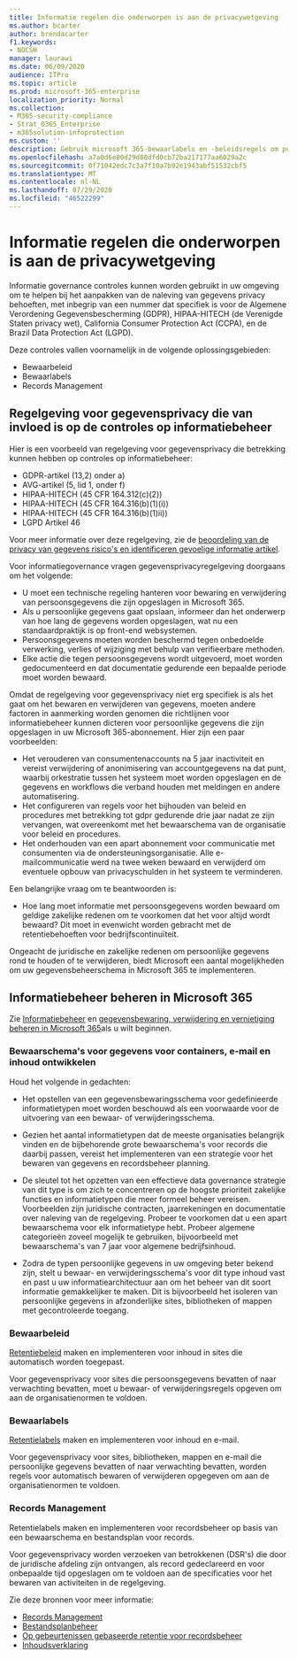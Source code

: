 ```yaml
---
title: Informatie regelen die onderworpen is aan de privacywetgeving
ms.author: bcarter
author: brendacarter
f1.keywords:
- NOCSH
manager: laurawi
ms.date: 06/09/2020
audience: ITPro
ms.topic: article
ms.prod: microsoft-365-enterprise
localization_priority: Normal
ms.collection:
- M365-security-compliance
- Strat_O365_Enterprise
- m365solution-infoprotection
ms.custom: ''
description: Gebruik microsoft 365-bewaarlabels en -beleidsregels om persoonlijke gegevens in uw Microsoft 365-omgeving te beheren.
ms.openlocfilehash: a7a0d6e00d29d80dfd0cb72ba217177aa6029a2c
ms.sourcegitcommit: 0f71042edc7c3a7f10a7b92e1943abf51532cbf5
ms.translationtype: MT
ms.contentlocale: nl-NL
ms.lasthandoff: 07/29/2020
ms.locfileid: "46522299"
---
```

# <a name="govern-information-subject-to-data-privacy-regulation"></a>Informatie regelen die onderworpen is aan de privacywetgeving

Informatie governance controles kunnen worden gebruikt in uw omgeving om te helpen bij het aanpakken van de naleving van gegevens privacy behoeften, met inbegrip van een nummer dat specifiek is voor de Algemene Verordening Gegevensbescherming (GDPR), HIPAA-HITECH (de Verenigde Staten privacy wet), California Consumer Protection Act (CCPA), en de Brazil Data Protection Act (LGPD). 

Deze controles vallen voornamelijk in de volgende oplossingsgebieden:

- Bewaarbeleid
- Bewaarlabels
- Records Management

## <a name="data-privacy-regulations-impacting-information-governance-controls"></a>Regelgeving voor gegevensprivacy die van invloed is op de controles op informatiebeheer

Hier is een voorbeeld van regelgeving voor gegevensprivacy die betrekking kunnen hebben op controles op informatiebeheer:

- GDPR-artikel (13,2) onder a)
- AVG-artikel (5, lid 1, onder f)
- HIPAA-HITECH (45 CFR 164.312(c)(2))
- HIPAA-HITECH (45 CFR 164.316(b)(1)(i))
- HIPAA-HITECH (45 CFR 164.316(b)(1)ii))
- LGPD Artikel 46

Voor meer informatie over deze regelgeving, zie de [beoordeling van de privacy van gegevens risico's en identificeren gevoelige informatie artikel](information-protection-deploy-assess.md).

Voor informatiegovernance vragen gegevensprivacyregelgeving doorgaans om het volgende:

- U moet een technische regeling hanteren voor bewaring en verwijdering van persoonsgegevens die zijn opgeslagen in Microsoft 365.
- Als u persoonlijke gegevens gaat opslaan, informeer dan het onderwerp van hoe lang de gegevens worden opgeslagen, wat nu een standaardpraktijk is op front-end websystemen.
- Persoonsgegevens moeten worden beschermd tegen onbedoelde verwerking, verlies of wijziging met behulp van verifieerbare methoden.
- Elke actie die tegen persoonsgegevens wordt uitgevoerd, moet worden gedocumenteerd en dat documentatie gedurende een bepaalde periode moet worden bewaard.

Omdat de regelgeving voor gegevensprivacy niet erg specifiek is als het gaat om het bewaren en verwijderen van gegevens, moeten andere factoren in aanmerking worden genomen die richtlijnen voor informatiebeheer kunnen dicteren voor persoonlijke gegevens die zijn opgeslagen in uw Microsoft 365-abonnement. Hier zijn een paar voorbeelden:

- Het verouderen van consumentenaccounts na 5 jaar inactiviteit en vereist verwijdering of anonimisering van accountgegevens na dat punt, waarbij orkestratie tussen het systeem moet worden opgeslagen en de gegevens en workflows die verband houden met meldingen en andere automatisering.
- Het configureren van regels voor het bijhouden van beleid en procedures met betrekking tot gdpr gedurende drie jaar nadat ze zijn vervangen, wat overeenkomt met het bewaarschema van de organisatie voor beleid en procedures.
- Het onderhouden van een apart abonnement voor communicatie met consumenten via de ondersteuningsorganisatie. Alle e-mailcommunicatie werd na twee weken bewaard en verwijderd om eventuele opbouw van privacyschulden in het systeem te verminderen.

Een belangrijke vraag om te beantwoorden is: 

- Hoe lang moet informatie met persoonsgegevens worden bewaard om geldige zakelijke redenen om te voorkomen dat het voor altijd wordt bewaard? Dit moet in evenwicht worden gebracht met de retentiebehoeften voor bedrijfscontinuïteit.

Ongeacht de juridische en zakelijke redenen om persoonlijke gegevens rond te houden of te verwijderen, biedt Microsoft een aantal mogelijkheden om uw gegevensbeheerschema in Microsoft 365 te implementeren.

## <a name="managing-information-governance-in-microsoft-365"></a>Informatiebeheer beheren in Microsoft 365

Zie [Informatiebeheer](../compliance/manage-information-governance.md) en [gegevensbewaring, verwijdering en vernietiging beheren in Microsoft 365](https://docs.microsoft.com/office365/Enterprise/office-365-data-retention-deletion-and-destruction-overview)als u wilt beginnen.

### <a name="develop-data-retention-schedules-for-containers-email-and-content"></a>Bewaarschema's voor gegevens voor containers, e-mail en inhoud ontwikkelen

Houd het volgende in gedachten:

- Het opstellen van een gegevensbewaringsschema voor gedefinieerde informatietypen moet worden beschouwd als een voorwaarde voor de uitvoering van een bewaar- of verwijderingsschema.

- Gezien het aantal informatietypen dat de meeste organisaties belangrijk vinden en de bijbehorende grote bewaarschema's voor records die daarbij passen, vereist het implementeren van een strategie voor het bewaren van gegevens en recordsbeheer planning. 

- De sleutel tot het opzetten van een effectieve data governance strategie van dit type is om zich te concentreren op de hoogste prioriteit zakelijke functies en informatietypen die meer formeel beheer vereisen. Voorbeelden zijn juridische contracten, jaarrekeningen en documentatie over naleving van de regelgeving. Probeer te voorkomen dat u een apart bewaarschema voor elk informatietype hebt. Probeer algemene categorieën zoveel mogelijk te gebruiken, bijvoorbeeld met bewaarschema's van 7 jaar voor algemene bedrijfsinhoud.

- Zodra de typen persoonlijke gegevens in uw omgeving beter bekend zijn, stelt u bewaar- en verwijderingsschema's voor dit type inhoud vast en past u uw informatiearchitectuur aan om het beheer van dit soort informatie gemakkelijker te maken. Dit is bijvoorbeeld het isoleren van persoonlijke gegevens in afzonderlijke sites, bibliotheken of mappen met gecontroleerde toegang.

### <a name="retention-policies"></a>Bewaarbeleid

[Retentiebeleid](../compliance/retention-policies.md) maken en implementeren voor inhoud in sites die automatisch worden toegepast.

Voor gegevensprivacy voor sites die persoonsgegevens bevatten of naar verwachting bevatten, moet u bewaar- of verwijderingsregels opgeven om aan de organisatienormen te voldoen.

### <a name="retention-labels"></a>Bewaarlabels

[Retentielabels](../compliance/labels.md) maken en implementeren voor inhoud en e-mail.

Voor gegevensprivacy voor sites, bibliotheken, mappen en e-mail die persoonlijke gegevens bevatten of naar verwachting bevatten, worden regels voor automatisch bewaren of verwijderen opgegeven om aan de organisatienormen te voldoen.

### <a name="records-management"></a>Records Management

Retentielabels maken en implementeren voor recordsbeheer op basis van een bewaarschema en bestandsplan voor records.

Voor gegevensprivacy worden verzoeken van betrokkenen (DSR's) die door de juridische afdeling zijn ontvangen, als record gedeclareerd en voor onbepaalde tijd opgeslagen om te voldoen aan de specificaties voor het bewaren van activiteiten in de regelgeving.

Zie deze bronnen voor meer informatie: 

- [Records Management](../compliance/records-management.md)
- [Bestandsplanbeheer](../compliance/file-plan-manager.md)
- [Op gebeurtenissen gebaseerde retentie voor recordsbeheer](../compliance/automate-event-driven-retention.md)
- [Inhoudsverklaring](../compliance/disposition-reviews.md)

